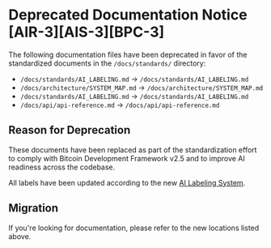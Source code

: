 # Deprecated Documentation Notice [AIR-3][AIS-3][BPC-3]

The following documentation files have been deprecated in favor of the standardized documents in the `/docs/standards/` directory:

- `/docs/standards/AI_LABELING.md` → `/docs/standards/AI_LABELING.md`
- `/docs/architecture/SYSTEM_MAP.md` → `/docs/architecture/SYSTEM_MAP.md`
- `/docs/standards/AI_LABELING.md` → `/docs/standards/AI_LABELING.md`
- `/docs/api/api-reference.md` → `/docs/api/api-reference.md`

## Reason for Deprecation

These documents have been replaced as part of the standardization effort to comply with Bitcoin Development Framework v2.5 and to improve AI readiness across the codebase.

All labels have been updated according to the new [AI Labeling System](/docs/standards/AI_LABELING.md).

## Migration

If you're looking for documentation, please refer to the new locations listed above.
